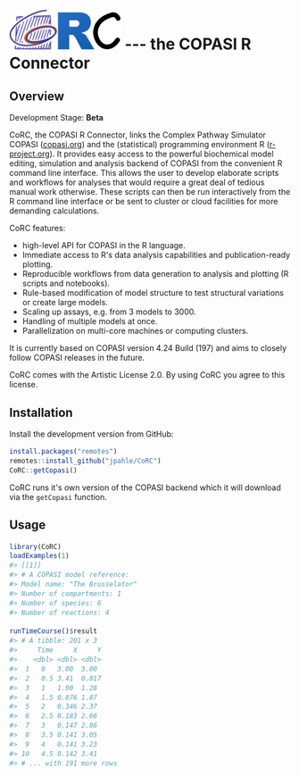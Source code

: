 
<img src="man/figures/logo.png" alt="CoRC logo" width="200"> --- the <b>CO</b>PASI <b>R</b> <b>C</b>onnector
============================================================================================================

Overview
--------

Development Stage: **Beta**

CoRC, the COPASI R Connector, links the Complex Pathway Simulator COPASI ([copasi.org](http://copasi.org)) and the (statistical) programming environment R ([r-project.org](http://r-project.org)). It provides easy access to the powerful biochemical model editing, simulation and analysis backend of COPASI from the convenient R command line interface. This allows the user to develop elaborate scripts and workflows for analyses that would require a great deal of tedious manual work otherwise. These scripts can then be run interactively from the R command line interface or be sent to cluster or cloud facilities for more demanding calculations.

CoRC features:

-   high-level API for COPASI in the R language.
-   Immediate access to R's data analysis capabilities and publication-ready plotting.
-   Reproducible workflows from data generation to analysis and plotting (R scripts and notebooks).
-   Rule-based modification of model structure to test structural variations or create large models.
-   Scaling up assays, e.g. from 3 models to 3000.
-   Handling of multiple models at once.
-   Parallelization on multi-core machines or computing clusters.

It is currently based on COPASI version 4.24 Build (197) and aims to closely follow COPASI releases in the future.

CoRC comes with the Artistic License 2.0. By using CoRC you agree to this license.

Installation
------------

Install the development version from GitHub:

``` r
install.packages("remotes")
remotes::install_github("jpahle/CoRC")
CoRC::getCopasi()
```

CoRC runs it's own version of the COPASI backend which it will download via the `getCopasi` function.

Usage
-----

``` r
library(CoRC)
loadExamples(1)
#> [[1]]
#> # A COPASI model reference:
#> Model name: "The Brusselator"
#> Number of compartments: 1
#> Number of species: 6
#> Number of reactions: 4

runTimeCourse()$result
#> # A tibble: 201 x 3
#>     Time     X     Y
#>    <dbl> <dbl> <dbl>
#>  1   0   3.00  3.00 
#>  2   0.5 3.41  0.817
#>  3   1   1.90  1.28 
#>  4   1.5 0.876 1.87 
#>  5   2   0.346 2.37 
#>  6   2.5 0.183 2.66 
#>  7   3   0.147 2.86 
#>  8   3.5 0.141 3.05 
#>  9   4   0.141 3.23 
#> 10   4.5 0.142 3.41 
#> # ... with 191 more rows
```
